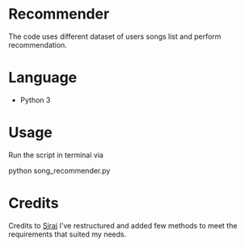 # Recommender


The code uses different dataset of users songs list and perform recommendation.


Language
============

* Python 3


Usage
============

Run the script in terminal via

python song_recommender.py


Credits
============
Credits to [Siraj](https://github.com/llSourcell)
I've restructured and added few methods to meet the requirements that suited my needs.
